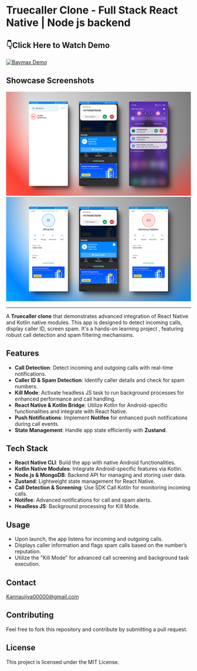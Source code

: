 

# Truecaller Clone - Full Stack React Native | Node js backend

## 👇Click Here to Watch Demo 

[![Baymax Demo](https://imgs.search.brave.com/rZiCbAt6q-731hHgw7FiUQA-j5NEm41ySq94-3RBFPI/rs:fit:860:0:0:0/g:ce/aHR0cHM6Ly93d3cu/c2VuZGlibGUuY29t/L2h1YmZzL0ltcG9y/dGVkX0Jsb2dfTWVk/aWEvc20taWNvbnMt/eW91dHViZS5wbmc)]()




## Showcase Screenshots



![Truecaller clone Features](showcase/1.png)
![Truecaller clone](showcase/2.png)




---

A **Truecaller clone** that demonstrates advanced integration of React Native and Kotlin native modules. This app is designed to detect incoming calls, display caller ID, screen spam. It's a hands-on learning project  , featuring robust call detection and spam filtering mechanisms.

## Features

- **Call Detection**: Detect incoming and outgoing calls with real-time notifications.
- **Caller ID & Spam Detection**: Identify caller details and check for spam numbers.
- **Kill Mode**: Activate headless JS task to run background processes for enhanced performance and call handling.
- **React Native & Kotlin Bridge**: Utilize Kotlin for Android-specific functionalities and integrate with React Native.
- **Push Notifications**: Implement **Notifee** for enhanced push notifications during call events.
- **State Management**: Handle app state efficiently with **Zustand**.

## Tech Stack

- **React Native CLI**: Build the app with native Android functionalities.
- **Kotlin Native Modules**: Integrate Android-specific features via Kotlin.
- **Node.js & MongoDB**: Backend API for managing and storing user data.
- **Zustand**: Lightweight state management for React Native.
- **Call Detection & Screening**: Use SDK Call Kotlin for monitoring incoming calls.
- **Notifee**: Advanced notifications for call and spam alerts.
- **Headless JS**: Background processing for Kill Mode.

## Usage

- Upon launch, the app listens for incoming and outgoing calls.
- Displays caller information and flags spam calls based on the number’s reputation.
- Utilize the "Kill Mode" for advanced call screening and background task execution.

## Contact
Kannaujiya00000@gmail.com

## Contributing

Feel free to fork this repository and contribute by submitting a pull request.

## License

This project is licensed under the MIT License.

